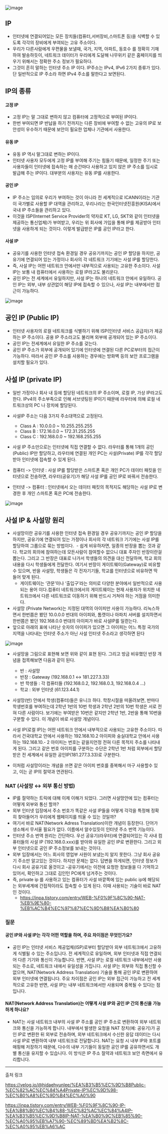 ![image](https://github.com/user-attachments/assets/855435a2-2f3b-4ab8-8031-9d387bb6b1ae)

## IP
- 인터넷에 연결되어있는 모든 장치들(컴퓨터,서버장비,스마트폰 등)을 식벽할 수 있도록 각각의 장비에게 부여되는 고유 주소이다.
- 우리가 다른사람에게 우편물을 보낼때, 국가, 지역, 아파트, 동호수 를 정확히 기재하여 발송하듯이, 네트워크 데이터가 우리에게 도달해 나무위키 같은 홈페이지를 띄우기 위해서는 정확한 주소 정보가 필요하다. 
- 그것이 흔히 말하는 인터넷 주소 IP 이다. IP주소는 IPv4, IPv6 2가지 종류가 있다. 단 일반적으로 IP 주소라 하면 IPv4 주소를 말한다고 보면된다.

## IP의 종류
#### 고정 IP
- 고정 IP는 말 그대로 변하지 않고 컴퓨터에 고정적으로 부여된 IP이다.
- 한번 부여되면 IP 반납을 하기 전까지는 다른 장비에 부여할 수 없는 고유의 IP로 보안성이 우수하기 때문에 보안이 필요한 업체나 기관에서 사용한다.
#### 유동 IP
- 유동 IP 역시 말그대로 변하는 IP이다.
- 인터넷 사용자 모두에게 고정 IP를 부여해 주기는 힘들기 때문에, 일정한 주기 또는 사용자들이 인터넷에 접속하는 매 순간마다 사용하고 있지 않은 IP 주소를 임시로 발급해 주는 IP이다.
대부분의 사용자는 유동 IP를 사용한다.
​
#### 공인 IP
- IP 주소는 임의로 우리가 부여하는 것이 아니라 전 세계적으로 ICANN이라는 기관이 국가별로 사용할 IP 대역을 관리하고, 우리나라는 한국인터넷진흥원(KISA)에서 국내 IP 주소들을 관리하고 있다.
- 이것을 ISP(Internet Service Provider의 약자로 KT, LG, SKT와 같이 인터넷을 제공하는 통신업체)가 부여받고, 우리는 위 회사에 가입을 통해 IP를 제공받아 인터넷을 사용하게 되는 것이다. 이렇게 발급받은 IP를 공인 IP라고 한다.
 
#### 사설 IP
- 공유기를 사용한 인터넷 접속 환경일 경우 공유기까지는 공인 IP 할당을 하지만, 공유기에 연결되어 있는 가정이나 회사의 각 네트워크 기기에는 사설 IP를 할당한다.
- 즉, 사설 IP는 어떤 네트워크 안에서만 내부적으로 사용되는 고유한 주소이다. 사설 IP는 보통 내 컴퓨터에서 사용하는 로컬 IP라고도 불리운다.
- 공인 IP는 전 세계에서 유일하지만, 사설 IP는 하나의 네트워크 안에서 유일하다. 공인 IP는 외부, 내부 상관없이 해당 IP에 접속할 수 있으나, 사설 IP는 내부에서만 접근이 가능하다.

![image](https://github.com/user-attachments/assets/f888836a-4f36-4c32-b5b9-b3653999854d)


## 공인 IP (Public IP)
- 인터넷 사용자의 로컬 네트워크를 식별하기 위해 ISP(인터넷 서비스 공급자)가 제공하는 IP 주소이다. 공용 IP 주소라고도 불리며 외부에 공개되어 있는 IP 주소이다.
- 공인 IP는 전세계에서 유일한 IP 주소를 갖는다.
- 공인 IP 주소가 외부에 공개되어 있기에 인터넷에 연결된 다른 PC로부터의 접근이 가능하다. 따라서 공인 IP 주소를 사용하는 경우에는 방화벽 등의 보안 프로그램을 설치할 필요가 있다.

## 사설 IP (private IP)
- 일반 가정이나 회사 내 등에 할당된 네트워크의 IP 주소이며, 로컬 IP, 가상 IP라고도 한다. IPv4의 주소부족으로 인해 서브넷팅된 IP이기 때문에 라우터에 의해 로컬 네트워크상의 PC 나 장치에 할당된다.
- 사설IP 주소는 다음 3가지 주소대역으로 고정된다.
    - Class A : 10.0.0.0 ~ 10.255.255.255
    - Class B : 172.16.0.0 ~ 172.31.255.255
    - Class C : 192.168.0.0 ~ 192.168.255.255
-  사설 IP 주소만으로는 인터넷에 직접 연결할 수 없다. 라우터를 통해 1개의 공인(Public) IP만 할당하고, 라우터에 연결된 개인 PC는 사설(Private) IP를 각각 할당 받아 인터넷에 접속할 수 있게 된다.

- 컴퓨터 -> 인터넷 : 사설 IP를 할당받은 스마트폰 혹은 개인 PC가 데이터 패킷을 인터넷으로 전송하면, 라우터(공유기)가 해당 사설 IP를 공인 IP로 바꿔서 전송한다.
- 인터넷 -> 컴퓨터 : 인터넷에서 오는 데이터 패킷의 목적지도 해당하는 사설 IP로 변경한 후 개인 스마트폰 혹은 PC에 전송한다.

![image](https://github.com/user-attachments/assets/c9d32dc8-ab37-4e3e-8a9c-7189c3df6375)

## 사설 IP & 사설망 원리
-  사설망이란 공유기를 사용한 인터넷 접속 환경일 경우 공유기까지는 공인 IP 할당을 하지만, 공유기에 연결되어 있는 가정이나 회사의 각 네트워크 기기에는 사설 IP를 할당하여 그룹으로 묶는 방법이다.
 - 쉽게 비유하자면, 일종의 반장을 뽑는 것과 같다. 학교의 회의에 참여하는데 모든사람이 참여할수 없으니 대표 주자인 반장이란걸 뽑는다. 그리고 그 반장은 대표로 나가서 학생들의 의견을 대신 전달하며, 학교 회의 내용을 다시 학생들에게 전달한다. 여기서 반장이 게이트웨이(Gateway)로 비유할수 있으며, 반을 사설망, 학생들은 각 전자기기들, 학교를 인터넷으로 비유하면 딱 들어 맞게 된다.
    - 게이트웨이는 ‘관문’이나 ‘출입구’라는 의미로 다양한 분야에서 일반적으로 사용되는 용어 이다.컴퓨터 네트워크에서의 게이트웨이는 현재 사용자가 위치한 네트워크에서 다른 네트워크로 이동하기 위해 반드시 거쳐야 하는 거점을 의미한다.
- 사설망 (Private Network)는 지정된 대역의 아이피만 사용이 가능하다. 리눅스하면서 한번쯤은 봤던 10.0.0.0 번대의 아이피와, 톰캣이나 아파치 서버를 설치하면서 한번쯤은 봤던 192.168.0.0 번대의 아이피가 바로 사설IP를 일컫는다.
- 앞으로 아래의 표에 나타난 숫자의 아이피가 있으면 그 아이피는 어느 특정 국가의 지역을 나타내는 인터넷 주소가 아닌 사설 인터넷 주소라고 생각하면 된다

![image](https://github.com/user-attachments/assets/c6c03774-f67c-4df5-af34-9de5d497ab84)
- 사설망을 그림으로 표현해 보면 위와 같이 표현 된다. 그리고 방금 비유했던 반장 개념을 접목해보면 다음과 같이 된다.
    - 반 : 사설망
    - 반장 : Gateway (192.168.0.1 ↔ 181.227.3.33)
    - 반 학생들 : 각 컴퓨터들 (192.168.0.2, 192.168.0.3, 192.168.0.4 ...)
    - 학교 : 외부 인터넷 (61.123.44.1)

- 사설망(반) 안에서 학생(컴퓨터)들은 유니크 하다. 학창시절을 떠올려보면, 반마다 학생번호를 부여하는데 2학년 1반의 10번 학생과 2학년 2반의 10번 학생은 서로 전혀 다른 사람이다. 보기에는 부여받은 10번은 같지만 2학년 1반, 2반을 통해 10번을 구분할 수 있다. 이 개념이 바로 사설망 개념이다.
- 사설 IP(로컬 IP)는 어떤 네트워크 안에서 내부적으로 사용되는 고유한 주소이다. 따라서 건국대학교 안에서 사용하는 192.168.10.2 아이피와 숭실대학교 안에서 사용하는 192.168.10.- 2 아이피는 번호는 같을지언정 전혀 다른 목적지 주소를 나타내게 된다. 그리고 같은 번호 아이피를 구분하는 수단은 2학년 1반 처럼 외부에서 할당받은 전 세계에서 유일한 공인IP(181.277.3.33)로 구분한다.
- 이처럼 사설망이라는 개념을 쓰면 같은 아이피 번호를 중복해서 마구 사용할수 있고, 이는 곧 IP의 절약과 연관된다.

### NAT (사설망 ↔ 외부 통신 방법)
- IP를 절약하는 트릭에 대해 이제 이해가 되었다. 그러면 사설망안에 있는 컴퓨터는 어떻게 외부와 통신 할까?
- 외부 인터넷 입장에서 주소 번호가 똑같은 사설 IP들을 어떻게 각각을 특정해 정확히 찾아들어가 우리에게 웹페이지를 띄울 수 있는 것일까?
- 여기서 바로 NAT(Network Adress Translation)이란 개념이 등장한다. 단어가 생소해서 무서울 필요가 없다. 이름에서 알수있듯이 인터넷 주소 번역 기능이다.
- 인터넷 주소 번역 원리는 간단하다. 우선 공유기(라우터)에 연결되어있는 각 사내 컴퓨터들의 사설 IP (192.168.0.xxx)를 받아와 유일한 공인 IP로 변환한다. 그리고 외부 인터넷으로 공인 IP 주소정보를 보내는 것이다.
- 외부 입장에서는 어느 회사의 영업부 사원이 보냈는지 알지 못한다. 그냥 회사 공유기 주소만 알고있는 것이다. 하지만 문제는 없다. 답변을 하게되면, 인터넷 정보가 다시 회사 공유기로 올것이고 -공유기에서는 이전에 요청한 정보들을 다 기억하고 있어서, 확인하고 그대로 김인턴 PC에게 넘겨주는 것이다.
- 즉, private ip 를 사용하고 있는 컴퓨터가 사설 바깥쪽에 있는 public ip에 해당되는 외부세계에 간접적이라도 접속할 수 있게 된다. 이때 사용되는 기술이 바로 NAT 인 것이다.
    - https://inpa.tistory.com/entry/WEB-%F0%9F%8C%90-NAT-%EB%9E%80-%EB%AC%B4%EC%97%87%EC%9D%B8%EA%B0%80

### 질문
#### 공인 IP와 사설 IP는 각각 어떤 역할을 하며, 주요 차이점은 무엇인가요?
- 공인 IP는 인터넷 서비스 제공업체(ISP)로부터 할당받아 외부 네트워크에서 고유하게 식별될 수 있는 주소입니다. 전 세계적으로 유일하며, 외부 인터넷과 직접 연결되어 다른 기기와 통신이 가능합니다. 반면, 사설 IP는 로컬 네트워크 내부에서만 사용되는 주소로, 네트워크 내에서 유일성을 가집니다. 사설 IP는 외부와 직접 통신할 수 없으며, NAT(Network Address Translation) 기술을 통해 공인 IP로 변환하여 외부 인터넷에 연결됩니다. 주요 차이점은 공인 IP는 외부 접근이 가능하고 전 세계적으로 고유한 반면, 사설 IP는 내부 네트워크에서만 사용되며 중복될 수 있다는 점입니다.


#### NAT(Network Address Translation)는 어떻게 사설 IP와 공인 IP 간의 통신을 가능하게 하나요?
- NAT는 사설 네트워크 내부의 사설 IP 주소를 공인 IP 주소로 변환하여 외부 네트워크와 통신을 가능하게 합니다. 내부에서 발생한 요청을 NAT 장치(예: 공유기)가 공인 IP로 변환한 뒤 외부로 전송하며, 외부 네트워크에서 수신한 응답 데이터는 다시 사설 IP로 변환하여 내부 네트워크로 전달합니다. NAT는 요청 시 내부 IP와 포트를 매핑해 저장하기 때문에, 다수의 내부 기기들이 동일한 공인 IP를 공유하면서도 개별 통신을 유지할 수 있습니다. 이 방식은 IP 주소 절약과 네트워크 보안 측면에서 유리합니다.

--- 

출처 링크

https://velog.io/@hidaehyunlee/%EA%B3%B5%EC%9D%B8Public-%EC%82%AC%EC%84%A4Private-IP%EC%9D%98-%EC%B0%A8%EC%9D%B4%EC%A0%90

https://inpa.tistory.com/entry/WEB-%F0%9F%8C%90-IP-%EA%B8%B0%EC%B4%88-%EC%82%AC%EC%84%A4IP-%EA%B3%B5%EC%9D%B8IP-NAT-%EA%B0%9C%EB%85%90-%EC%A0%95%EB%A7%90-%EC%89%BD%EA%B2%8C-%EC%A0%95%EB%A6%AC